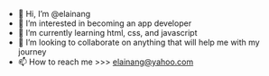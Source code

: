 - 👋 Hi, I’m @elainang
- 👀 I’m interested in becoming an app developer
- 🌱 I’m currently learning html, css, and javascript
- 💞️ I’m looking to collaborate on anything that will help me with my journey
- 📫 How to reach me >>> elainang@yahoo.com

<!---
elainang/elainang is a ✨ special ✨ repository because its `README.md` (this file) appears on your GitHub profile.
You can click the Preview link to take a look at your changes.
--->
